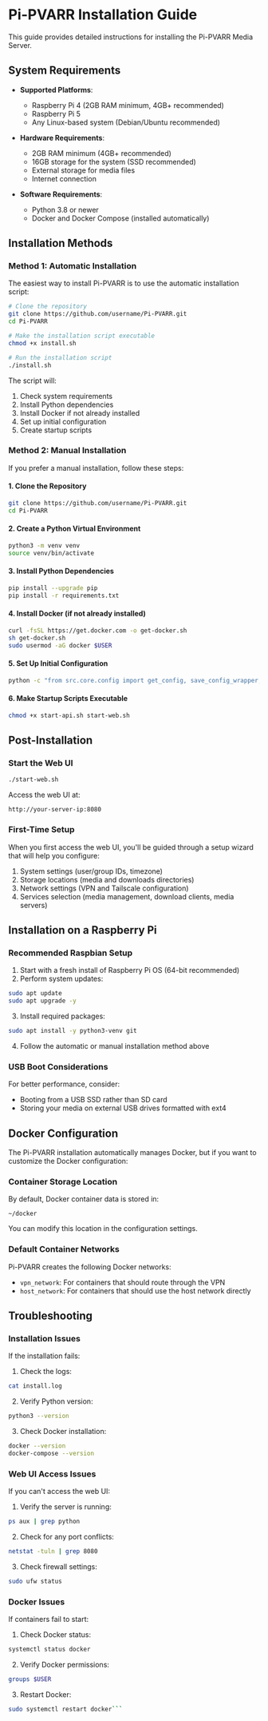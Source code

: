 # Pi-PVARR Installation Guide

This guide provides detailed instructions for installing the Pi-PVARR Media Server.

## System Requirements

- **Supported Platforms**:
  - Raspberry Pi 4 (2GB RAM minimum, 4GB+ recommended)
  - Raspberry Pi 5
  - Any Linux-based system (Debian/Ubuntu recommended)

- **Hardware Requirements**:
  - 2GB RAM minimum (4GB+ recommended)
  - 16GB storage for the system (SSD recommended)
  - External storage for media files
  - Internet connection

- **Software Requirements**:
  - Python 3.8 or newer
  - Docker and Docker Compose (installed automatically)

## Installation Methods

### Method 1: Automatic Installation

The easiest way to install Pi-PVARR is to use the automatic installation script:

```bash
# Clone the repository
git clone https://github.com/username/Pi-PVARR.git
cd Pi-PVARR

# Make the installation script executable
chmod +x install.sh

# Run the installation script
./install.sh
```

The script will:
1. Check system requirements
2. Install Python dependencies
3. Install Docker if not already installed
4. Set up initial configuration
5. Create startup scripts

### Method 2: Manual Installation

If you prefer a manual installation, follow these steps:

#### 1. Clone the Repository

```bash
git clone https://github.com/username/Pi-PVARR.git
cd Pi-PVARR
```

#### 2. Create a Python Virtual Environment

```bash
python3 -m venv venv
source venv/bin/activate
```

#### 3. Install Python Dependencies

```bash
pip install --upgrade pip
pip install -r requirements.txt
```

#### 4. Install Docker (if not already installed)

```bash
curl -fsSL https://get.docker.com -o get-docker.sh
sh get-docker.sh
sudo usermod -aG docker $USER
```

#### 5. Set Up Initial Configuration

```bash
python -c "from src.core.config import get_config, save_config_wrapper, get_services_config, save_services_config; save_config_wrapper(get_config()); save_services_config(get_services_config())"
```

#### 6. Make Startup Scripts Executable

```bash
chmod +x start-api.sh start-web.sh
```

## Post-Installation

### Start the Web UI

```bash
./start-web.sh
```

Access the web UI at:

```
http://your-server-ip:8080
```

### First-Time Setup

When you first access the web UI, you'll be guided through a setup wizard that will help you configure:

1. System settings (user/group IDs, timezone)
2. Storage locations (media and downloads directories)
3. Network settings (VPN and Tailscale configuration)
4. Services selection (media management, download clients, media servers)

## Installation on a Raspberry Pi

### Recommended Raspbian Setup

1. Start with a fresh install of Raspberry Pi OS (64-bit recommended)
2. Perform system updates:

```bash
sudo apt update
sudo apt upgrade -y
```

3. Install required packages:

```bash
sudo apt install -y python3-venv git
```

4. Follow the automatic or manual installation method above

### USB Boot Considerations

For better performance, consider:
- Booting from a USB SSD rather than SD card
- Storing your media on external USB drives formatted with ext4

## Docker Configuration

The Pi-PVARR installation automatically manages Docker, but if you want to customize the Docker configuration:

### Container Storage Location

By default, Docker container data is stored in:

```
~/docker
```

You can modify this location in the configuration settings.

### Default Container Networks

Pi-PVARR creates the following Docker networks:
- `vpn_network`: For containers that should route through the VPN
- `host_network`: For containers that should use the host network directly

## Troubleshooting

### Installation Issues

If the installation fails:

1. Check the logs:

```bash
cat install.log
```

2. Verify Python version:

```bash
python3 --version
```

3. Check Docker installation:

```bash
docker --version
docker-compose --version
```

### Web UI Access Issues

If you can't access the web UI:

1. Verify the server is running:

```bash
ps aux | grep python
```

2. Check for any port conflicts:

```bash
netstat -tuln | grep 8080
```

3. Check firewall settings:

```bash
sudo ufw status
```

### Docker Issues

If containers fail to start:

1. Check Docker status:

```bash
systemctl status docker
```

2. Verify Docker permissions:

```bash
groups $USER
```

3. Restart Docker:

```bash
sudo systemctl restart docker```

